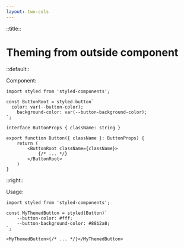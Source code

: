 ```yaml
---
layout: two-cols
---
```


::title::

# Theming from outside component

::default::

Component:

```tsx
import styled from 'styled-components';

const ButtonRoot = styled.button`
  color: var(--button-color);
	background-color: var(--button-background-color);
`;

interface ButtonProps { className: string }

export function Button({ className }: ButtonProps) {
	return (
		<ButtonRoot className={className}>
			{/* ... */}
		</ButtonRoot>
	)
}
```

::right::

Usage:

```tsx
import styled from 'styled-components';

const MyThemedButton = styled(Button)`
	--button-color: #fff;
	--button-background-color: #88b2a8;
`;

<MyThemedButton>{/* ... */}</MyThemedButton>
```